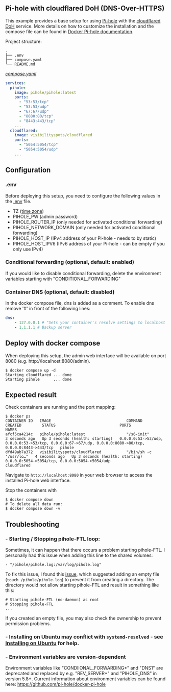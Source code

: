 ## Pi-hole with cloudflared DoH (DNS-Over-HTTPS)
This example provides a base setup for using [Pi-hole](https://docs.pi-hole.net/) with the [cloudflared DoH](https://docs.pi-hole.net/guides/dns/cloudflared/) service.
More details on how to customize the installation and the compose file can be found in [Docker Pi-hole documentation](https://github.com/pi-hole/docker-pi-hole).


Project structure:
```
.
├── .env
├── compose.yaml
└── README.md
```

[_compose.yaml_](compose.yaml)
``` yaml
services:
  pihole:
    image: pihole/pihole:latest
    ports:
      - "53:53/tcp"
      - "53:53/udp"
      - "67:67/udp"
      - "8080:80/tcp"
      - "8443:443/tcp"
    ...
  cloudflared:
    image: visibilityspots/cloudflared
    ports:
      - "5054:5054/tcp"
      - "5054:5054/udp"
    ...
```

## Configuration

### .env
Before deploying this setup, you need to configure the following values in the [.env](.env) file.
- TZ ([time zone](https://en.wikipedia.org/wiki/List_of_tz_database_time_zones))
- PIHOLE_PW (admin password)
- PIHOLE_ROUTER_IP (only needed for activated conditional forwarding)
- PIHOLE_NETWORK_DOMAIN (only needed for activated conditional forwarding)
- PIHOLE_HOST_IP (IPv4 address of your Pi-hole - needs to by static)
- PIHOLE_HOST_IPV6 (IPv6 address of your Pi-hole - can be empty if you only use IPv4)

### Conditional forwarding (optional, default: enabled)
If you would like to disable conditional forwarding, delete the environment variables starting with "CONDITIONAL_FORWARDING"

### Container DNS (optional, default: disabled)
In the docker compose file, dns is added as a comment. To enable dns remove '#' in front of the following lines: 
``` yaml
dns:
    - 127.0.0.1 # "Sets your container's resolve settings to localhost so it can resolve DHCP hostnames [...]" - github.com/pi-hole/docker-pi-hole
    - 1.1.1.1 # Backup server 
```

## Deploy with docker compose
When deploying this setup, the admin web interface will be available on port 8080 (e.g. http://localhost:8080/admin).

``` shell
$ docker compose up -d
Starting cloudflared ... done
Starting pihole      ... done
```


## Expected result

Check containers are running and the port mapping:
```
$ docker ps
CONTAINER ID   IMAGE                                 COMMAND                  CREATED         STATUS                            PORTS                                                                                                     NAMES
afcf5ca4214c   pihole/pihole:latest                  "/s6-init"               3 seconds ago   Up 3 seconds (health: starting)   0.0.0.0:53->53/udp, 0.0.0.0:53->53/tcp, 0.0.0.0:67->67/udp, 0.0.0.0:8080->80/tcp, 0.0.0.0:8443->443/tcp   pihole
dfd49ab7a372   visibilityspots/cloudflared           "/bin/sh -c '/usr/lo…"   4 seconds ago   Up 3 seconds (health: starting)   0.0.0.0:5054->5054/tcp, 0.0.0.0:5054->5054/udp                                                            cloudflared
```

Navigate to `http://localhost:8080` in your web browser to access the installed Pi-hole web interface.


Stop the containers with
``` shell
$ docker compose down
# To delete all data run:
$ docker compose down -v
```

## Troubleshooting

### - Starting / Stopping pihole-FTL loop:
  Sometimes, it can happen that there occurs a problem starting pihole-FTL.
  I personally had this issue when adding this line to the shared volumes:
  ```
  - "/pihole/pihole.log:/var/log/pihole.log"
  ```
  To fix this issue, I found this [issue](https://github.com/pi-hole/docker-pi-hole/issues/645#issuecomment-670809672), 
  which suggested adding an empty file (`touch /pihole/pihole.log`) to prevent it from creating a directory.
  The directory would not allow starting pihole-FTL and result in something like this:
  ```
  # Starting pihole-FTL (no-daemon) as root
  # Stopping pihole-FTL
  ...
  ```
  If you created an empty file, you may also check the ownership to prevent permission problems.
  
### - Installing on Ubuntu may conflict with `systemd-resolved` - see [Installing on Ubuntu](https://github.com/pi-hole/docker-pi-hole#installing-on-ubuntu) for help.

### - Environment variables are version-dependent
  Environment variables like "CONDIIONAL_FORWARDING*" and "DNS1" are deprecated and replaced by e.g. "REV_SERVER*" and "PIHOLE_DNS" in version 5.8+.
  Current information about environment variables can be found here: https://github.com/pi-hole/docker-pi-hole